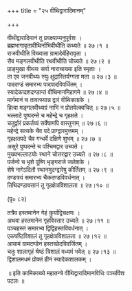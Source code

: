 +++
title = "२५ वीथिद्वारादिमानम्"

+++
    
वीथीद्वारादिमानं तु प्रवक्ष्याम्यनुपूर्वशः ।  
ब्रह्मभागावृतावीथिर्नाभिवीथीति कथ्यते ॥ २७।१ ॥  
राजवीथीति विख्याता ग्रामादेर्बहिरावृता ।  
सैव मङ्गलवीथीति रथवीथीति चोच्यते ॥ २७।२ ॥  
प्राङ्मुखा वीथयः सर्वा नाराचाख्या इति स्मृताः ।  
ता एव जनवीथ्यः स्युः क्षुद्रास्तिर्यग्गता मता ॥ २७।३ ॥  
पाददण्डं समारभ्य पादपादविवर्धितम् ।  
स्यादेकादशदण्डान्तं वीथिमानमिहागमे ॥ २७।४ ॥  
मार्गमानं च तावत्स्यान्न द्वारं वीथिकाग्रके ।  
हित्वा मङ्गलवीथ्यग्रं नाभिं न प्रोतयेत्क्वचित् ॥ २७।५ ॥  
भल्लाटे पुष्पदन्ते च महेन्द्रे च गृहक्षते ।  
चतुर्द्वारं प्रकर्तव्यं सर्वेषामपि वास्तुनाम् ॥ २७।६ ॥  
महेन्द्रे सत्यके चैव पदे प्राग्द्वारमुत्तमम् ।  
गृहक्षतपदे चैव गन्धर्वे दक्षिणे शुभम् ॥ २७।७ ॥  
असुरे पुष्पदन्ते च पश्चिमद्वार उच्यते ।  
मुख्यभल्लाटयोः स्थाने चोत्तरद्वार उच्यते ॥ २७।८ ॥  
पर्जन्ये च भृशे पूष्णि भृङ्गराजे जलेशके ।  
शेषे नागेऽदितौ स्थानमुदग्द्वारेषु कीर्तितम् ॥ २७।९ ॥  
दण्डत्रयं समारभ्य चैकदण्डविवर्धनात् ।  
तिथिदण्डावसानं तु गृहक्षेत्रविशालता ॥ २७।१० ॥  
    
(पृ० ८२)   
    
तत्रैव हस्तमानेन गेहं कुर्याद्विचक्षणः ।  
अथवा हस्तमानेन गृहविस्तार उच्यते ॥ २७।११ ॥  
पञ्चहस्तं समारभ्य द्विद्विहस्तविवर्धनात् ।  
एकषष्टिविशालं तु गृहक्षेत्रविशालता ॥ २७।१२ ॥  
आयामं ग्रामदण्डेन हस्तच्छेदविवर्जितम् ।  
चतुः शालागृहं श्रेष्ठं त्रिशालं मध्यमं भवेत् ॥ २७।१३ ॥  
द्विशालमधमं प्रोक्तं हीनं स्यादेकशालकम् ।  
    
॥ इति कामिकाख्ये महातन्त्रे वीथिद्वारादिमानविधिः पञ्चविंशः   
पटलः ॥  
    
    
    
    

